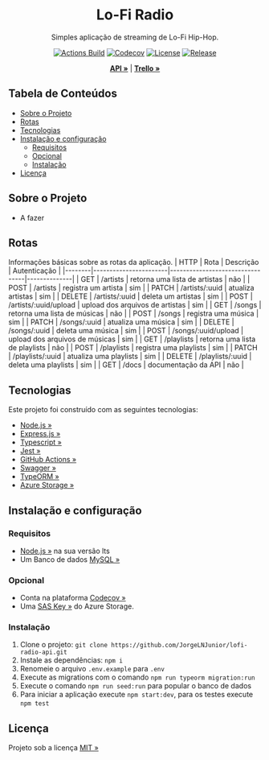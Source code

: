 <div align="center" id="title">
  <h1>Lo-Fi Radio</h1>
</div>

<div align="center" id="short-description">

Simples aplicação de streaming de Lo-Fi Hip-Hop.

</div>

<div align="center" id="badges">

[![Actions Build](https://img.shields.io/github/workflow/status/JorgeLNJunior/lofi-radio-api/Node.js%20CI/master)](https://github.com/JorgeLNJunior/lofi-radio-api/actions?query=workflow%3A%22Node.js+CI%22)
[![Codecov](https://codecov.io/gh/JorgeLNJunior/lofi-radio-api/branch/master/graph/badge.svg?token=W07MKRKK4M)](https://codecov.io/gh/JorgeLNJunior/lofi-radio-api)
[![License](https://img.shields.io/github/license/JorgeLNJunior/lofi-radio-api)](https://github.com/JorgeLNJunior/lofi-radio-api/blob/master/LICENSE.md)
[![Release](https://img.shields.io/github/v/release/JorgeLNJunior/lofi-radio-api?color=lgreen)](https://github.com/JorgeLNJunior/lofi-radio-api/releases)

</div>

<div align="center">

[**API »**](https://api-lofi-radio.herokuapp.com/) | [**Trello »**](https://trello.com/b/QZwOI6uT/lo-fi-radio)

</div>

## Tabela de Conteúdos
* [Sobre o Projeto](https://github.com/JorgeLNJunior/lofi-radio-api#sobre-o-projeto)
* [Rotas](https://github.com/JorgeLNJunior/lofi-radio-api#rotas)
* [Tecnologias](https://github.com/JorgeLNJunior/lofi-radio-api#tecnologias)
* [Instalação e configuração](https://github.com/JorgeLNJunior/lofi-radio-api#instala%C3%A7%C3%A3o-e-configura%C3%A7%C3%A3o)
  * [Requisitos](https://github.com/JorgeLNJunior/lofi-radio-api#requisitos)
  * [Opcional](https://github.com/JorgeLNJunior/lofi-radio-api#requisitos)
  * [Instalação](https://github.com/JorgeLNJunior/lofi-radio-api#instala%C3%A7%C3%A3o)
* [Licença](https://github.com/JorgeLNJunior/lofi-radio-api#licen%C3%A7a)

## Sobre o Projeto
- A fazer

## Rotas

Informações básicas sobre as rotas da aplicação.
| HTTP   | Rota                  | Descrição                       | Autenticação |
|--------|-----------------------|---------------------------------|--------------|
| GET    | /artists              | retorna uma lista de artistas   | não          |
| POST   | /artists              | registra um artista             | sim          |
| PATCH  | /artists/:uuid        | atualiza artistas               | sim          |
| DELETE | /artists/:uuid        | deleta um artistas              | sim          |
| POST   | /artists/:uuid/upload | upload dos arquivos de artistas | sim          |
| GET    | /songs                | retorna uma lista de músicas    | não          |
| POST   | /songs                | registra uma música             | sim          |
| PATCH  | /songs/:uuid          | atualiza uma música             | sim          |
| DELETE | /songs/:uuid          | deleta uma música               | sim          |
| POST   | /songs/:uuid/upload   | upload dos arquivos de músicas  | sim          |
| GET    | /playlists            | retorna uma lista de playlists  | não          |
| POST   | /playlists            | registra uma playlists          | sim          |
| PATCH  | /playlists/:uuid      | atualiza uma playlists          | sim          |
| DELETE | /playlists/:uuid      | deleta uma playlists            | sim          |
| GET    | /docs                 | documentação da API             | não          |

## Tecnologias
Este projeto foi construído com as seguintes tecnologias:
- [Node.js »](https://nodejs.org)
- [Express.js »](https://expressjs.com)
- [Typescript »](https://www.typescriptlang.org)
- [Jest »](https://jestjs.io)
- [GitHub Actions »](https://github.com/features/actions)
- [Swagger »](https://swagger.io)
- [TypeORM »](https://typeorm.io)
- [Azure Storage »](https://azure.microsoft.com/pt-br/pricing/details/storage/blobs/)

## Instalação e configuração
### Requisitos
  - [Node.js »](https://nodejs.org/en/download) na sua versão lts
  - Um Banco de dados [MySQL »](https://www.mysql.com)

### Opcional
  - Conta na plataforma [Codecov »](https://codecov.io)
  - Uma [SAS Key »](https://docs.microsoft.com/pt-br/azure/storage/common/storage-sas-overview) do Azure Storage.

### Instalação
  1. Clone o projeto: `git clone https://github.com/JorgeLNJunior/lofi-radio-api.git`
  2. Instale as dependências: `npm i`
  3. Renomeie o arquivo `.env.example` para `.env`
  4. Execute as migrations com o comando `npm run typeorm migration:run`
  5. Execute o comando `npm run seed:run` para popular o banco de dados
  6. Para iniciar a aplicação execute `npm start:dev`, para os testes execute `npm test`

## Licença
Projeto sob a licença [MIT »](https://github.com/JorgeLNJunior/lofi-radio-api/blob/master/LICENSE.md)
